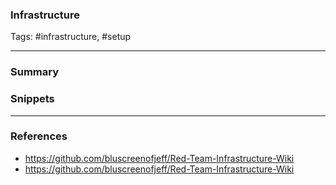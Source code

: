 ### Infrastructure
Tags: #infrastructure, #setup


---
### Summary

### Snippets

---

### References
* https://github.com/bluscreenofjeff/Red-Team-Infrastructure-Wiki
* https://github.com/bluscreenofjeff/Red-Team-Infrastructure-Wiki